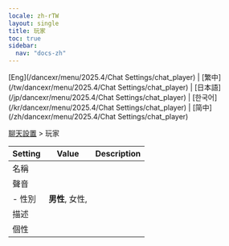 ```yaml
---
locale: zh-rTW
layout: single
title: 玩家
toc: true
sidebar:
  nav: "docs-zh"
---
```

[Eng](/dancexr/menu/2025.4/Chat Settings/chat_player) | [繁中](/tw/dancexr/menu/2025.4/Chat Settings/chat_player) | [日本語](/jp/dancexr/menu/2025.4/Chat Settings/chat_player) | [한국어](/kr/dancexr/menu/2025.4/Chat Settings/chat_player) | [简中](/zh/dancexr/menu/2025.4/Chat Settings/chat_player)

[聊天設置](../menu#聊天設置) > 玩家



| Setting | Value | Description |
| :--- | --- | :--- |
| 名稱 || 
| 聲音 |  |  |
|- 性別 | **男性**, 女性,  | 
| 描述 || 
| 個性 || 
